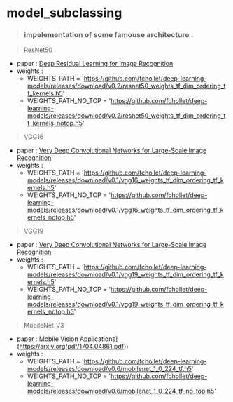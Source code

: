 # model_subclassing
> ### impelementation of some famouse architecture :


> ResNet50
- paper  : [Deep Residual Learning for Image Recognition](https://arxiv.org/abs/1512.03385)
- weights : 
    - WEIGHTS_PATH = 'https://github.com/fchollet/deep-learning-models/releases/download/v0.2/resnet50_weights_tf_dim_ordering_tf_kernels.h5'
    - WEIGHTS_PATH_NO_TOP = 'https://github.com/fchollet/deep-learning-models/releases/download/v0.2/resnet50_weights_tf_dim_ordering_tf_kernels_notop.h5'

> VGG16
- paper : [Very Deep Convolutional Networks for Large-Scale Image Recognition](https://arxiv.org/abs/1409.1556)
- weights : 
    - WEIGHTS_PATH = 'https://github.com/fchollet/deep-learning-models/releases/download/v0.1/vgg16_weights_tf_dim_ordering_tf_kernels.h5'
    - WEIGHTS_PATH_NO_TOP = 'https://github.com/fchollet/deep-learning-models/releases/download/v0.1/vgg16_weights_tf_dim_ordering_tf_kernels_notop.h5'

> VGG19
- paper : [Very Deep Convolutional Networks for Large-Scale Image Recognition](https://arxiv.org/abs/1409.1556)
- weights : 
    - WEIGHTS_PATH = 'https://github.com/fchollet/deep-learning-models/releases/download/v0.1/vgg19_weights_tf_dim_ordering_tf_kernels.h5'
    - WEIGHTS_PATH_NO_TOP = 'https://github.com/fchollet/deep-learning-models/releases/download/v0.1/vgg19_weights_tf_dim_ordering_tf_kernels_notop.h5'


> MobileNet_V3
- paper : Mobile Vision Applications](https://arxiv.org/pdf/1704.04861.pdf))
- weights : 
    - WEIGHTS_PATH = 'https://github.com/fchollet/deep-learning-models/releases/download/v0.6/mobilenet_1_0_224_tf.h5'
    - WEIGHTS_PATH_NO_TOP = 'https://github.com/fchollet/deep-learning-models/releases/download/v0.6/mobilenet_1_0_224_tf_no_top.h5'

